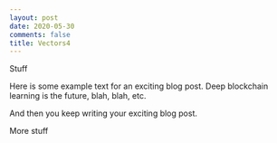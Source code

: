 ```yaml
---
layout: post
date: 2020-05-30
comments: false
title: Vectors4
---
```


Stuff

Here is some example text for an exciting blog post. Deep blockchain learning is the future, blah, blah, etc.

<section markdown="1">

<script type="text/javascript" src="https://mpld3.github.io/js/d3.v3.min.js"></script>
<script type="text/javascript" src="https://mpld3.github.io/js/mpld3.v0.3.js"></script>

<style>

</style>

<div id="fig_el114361655971101160938444556"></div>
<script type="text/javascript">

  !function(mpld3){
       
    mpld3.register_plugin("drag", DragPlugin);
    DragPlugin.prototype = Object.create(mpld3.Plugin.prototype);
    DragPlugin.prototype.constructor = DragPlugin;
    DragPlugin.prototype.requiredProps = ["id"];
    DragPlugin.prototype.defaultProps = {}
    function DragPlugin(fig, props){
        mpld3.Plugin.call(this, fig, props);
        mpld3.insert_css("#" + fig.figid + " path.dragging",
                         {"fill-opacity": "1.0 !important",
                          "stroke-opacity": "1.0 !important"});
    };

    DragPlugin.prototype.draw = function(){
        var obj = mpld3.get_element(this.props.id);

        var drag = d3.behavior.drag()
            .origin(function(d) { return {x:obj.ax.x(d[0]),
                                          y:obj.ax.y(d[1])}; })
            .on("dragstart", dragstarted)
            .on("drag", dragged)
            .on("dragend", dragended);

        obj.elements()
           .data(obj.offsets)
           .style("cursor", "default")
           .call(drag);

        function dragstarted(d) {
          d3.event.sourceEvent.stopPropagation();
          d3.select(this).classed("dragging", true);
        }

        function dragged(d, i) {
          d[0] = obj.ax.x.invert(d3.event.x);
          d[1] = obj.ax.y.invert(d3.event.y);
          d3.select(this)
            .attr("transform", "translate(" + [d3.event.x,d3.event.y] + ")");
        }

        function dragended(d) {
          d3.select(this).classed("dragging", false);
        }
    }
    
       mpld3.draw_figure("fig_el114361655971101160938444556", {"width": 640.0, "height": 480.0, "axes": [{"bbox": [0.125, 0.10999999999999999, 0.775, 0.77], "xlim": [-1.1381864338303045, 2.4018017531553513], "ylim": [-2.794127037825163, 2.510891845978692], "xdomain": [-1.1381864338303045, 2.4018017531553513], "ydomain": [-2.794127037825163, 2.510891845978692], "xscale": "linear", "yscale": "linear", "axes": [{"position": "bottom", "nticks": 9, "tickvalues": null, "tickformat": null, "scale": "linear", "fontsize": 10.0, "grid": {"gridOn": false}, "visible": true}, {"position": "left", "nticks": 7, "tickvalues": null, "tickformat": null, "scale": "linear", "fontsize": 10.0, "grid": {"gridOn": false}, "visible": true}], "axesbg": "#FFFFFF", "axesbgalpha": null, "zoomable": true, "id": "el114361656106553072", "lines": [], "paths": [], "markers": [{"data": "data01", "xindex": 0, "yindex": 1, "coordinates": "data", "id": "el114361656141898696pts", "facecolor": "#FF0000", "edgecolor": "#FF0000", "edgewidth": 1, "alpha": 0.5, "zorder": 2, "markerpath": [[[0.0, 25.0], [6.6300775000000005, 25.0], [12.989496769621336, 22.36584228970604], [17.67766952966369, 17.67766952966369], [22.36584228970604, 12.989496769621336], [25.0, 6.6300775000000005], [25.0, 0.0], [25.0, -6.6300775000000005], [22.36584228970604, -12.989496769621336], [17.67766952966369, -17.67766952966369], [12.989496769621336, -22.36584228970604], [6.6300775000000005, -25.0], [0.0, -25.0], [-6.6300775000000005, -25.0], [-12.989496769621336, -22.36584228970604], [-17.67766952966369, -17.67766952966369], [-22.36584228970604, -12.989496769621336], [-25.0, -6.6300775000000005], [-25.0, 0.0], [-25.0, 6.6300775000000005], [-22.36584228970604, 12.989496769621336], [-17.67766952966369, 17.67766952966369], [-12.989496769621336, 22.36584228970604], [-6.6300775000000005, 25.0], [0.0, 25.0]], ["M", "C", "C", "C", "C", "C", "C", "C", "C", "Z"]]}], "texts": [{"text": "Click and Drag", "position": [0.5, 1.0225468975468974], "coordinates": "axes", "h_anchor": "middle", "v_baseline": "auto", "rotation": -0.0, "fontsize": 18.0, "color": "#000000", "alpha": 1, "zorder": 3, "id": "el114361656141769640"}], "collections": [], "images": [], "sharex": [], "sharey": []}], "data": {"data01": [[1.764052345967664, -2.5529898158340787], [0.4001572083672233, 0.6536185954403606], [0.9787379841057392, 0.8644361988595057], [2.240893199201458, -0.7421650204064419], [1.8675579901499675, 2.2697546239876076], [-0.977277879876411, -1.4543656745987648], [0.9500884175255894, 0.04575851730144607], [-0.1513572082976979, -0.1871838500258336], [-0.10321885179355784, 1.5327792143584575], [0.41059850193837233, 1.469358769900285], [0.144043571160878, 0.1549474256969163], [1.454273506962975, 0.37816251960217356], [0.7610377251469934, -0.8877857476301128], [0.12167501649282841, -1.980796468223927], [0.44386323274542566, -0.3479121493261526], [0.33367432737426683, 0.15634896910398005], [1.4940790731576061, 1.2302906807277207], [-0.20515826376580087, 1.2023798487844113], [0.31306770165090136, -0.3873268174079523], [-0.8540957393017248, -0.30230275057533557]]}, "id": "el114361655971101160", "plugins": [{"type": "reset"}, {"type": "zoom", "button": true, "enabled": false}, {"type": "boxzoom", "button": true, "enabled": false}, {"type": "drag", "id": "el114361656141898696pts"}]});
  }(mpld3);


</script>

</section>

And then you keep writing your exciting blog post.


More stuff
